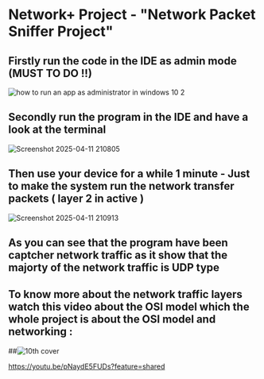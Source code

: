 # Network+ Project - "Network Packet Sniffer Project"

## Firstly run the code in the IDE as admin mode (MUST TO DO !!)
![how to run an app as administrator in windows 10 2](https://github.com/user-attachments/assets/cad66e33-b8be-4c86-aabe-5d9d44d21441)

## Secondly run the program in the IDE and have a look at the terminal
![Screenshot 2025-04-11 210805](https://github.com/user-attachments/assets/3c7d7e2c-40ef-4245-8e15-9aef9f4cb327)

## Then use your device for a while 1 minute - Just to make the system run the network transfer packets ( layer 2 in active )
![Screenshot 2025-04-11 210913](https://github.com/user-attachments/assets/d38594b6-900e-4af8-8780-ed09affb2782)

## As you can see that the program have been captcher network traffic as it show that the majorty of the network traffic is UDP type 

## To know more about the network traffic layers watch this video about the OSI model which the whole project is about the OSI model and networking : 
##![10th cover](https://github.com/user-attachments/assets/1ed34eb8-f29b-48e7-a64e-f6a37cce6e68)

https://youtu.be/pNaydE5FUDs?feature=shared 

